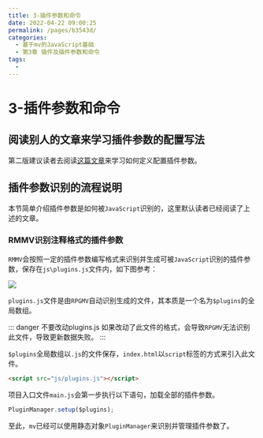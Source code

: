 ```yaml
---
title: 3-插件参数和命令
date: 2022-04-22 09:00:25
permalink: /pages/b3543d/
categories:
  - 基于mv的JavaScript基础
  - 第3章 插件及插件参数和命令
tags:
  - 
---
```

# 3-插件参数和命令





## 阅读别人的文章来学习插件参数的配置写法
第二版建议读者去阅读[这篇文章](https://www.jianshu.com/p/0bd8b462dac1)来学习如何定义配置插件参数。



## 插件参数识别的流程说明
本节简单介绍插件参数是如何被```JavaScript```识别的，这里默认读者已经阅读了上述的文章。


### RMMV识别注释格式的插件参数
```RMMV```会按照一定的插件参数编写格式来识别并生成可被```JavaScript```识别的插件参数，保存在```js\plugins.js```文件内，如下图参考：

![](https://gitee.com/HechiCollegeComputerAssociation/image-store/raw/master/20220220/fvbxwsoW1c3I.png)

```plugins.js```文件是由```RPGMV```自动识别生成的文件，其本质是一个名为```$plugins```的全局数组。

::: danger 不要改动plugins.js
如果改动了此文件的格式，会导致```RPGMV```无法识别此文件，导致更新数据失败。
:::





```$plugins```全局数组以```.js```的文件保存，```index.html```以```script```标签的方式来引入此文件。
``` html
<script src="js/plugins.js"></script>
```

项目入口文件```main.js```会第一步执行以下语句，加载全部的插件参数。
``` js
PluginManager.setup($plugins);
```
至此，```mv```已经可以使用静态对象```PluginManager```来识别并管理插件参数了。



